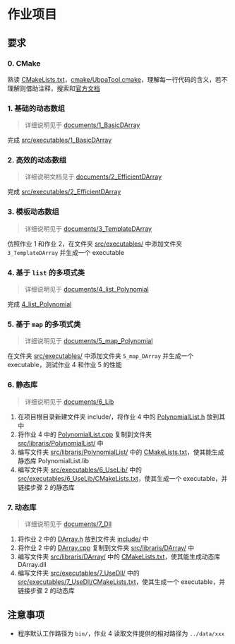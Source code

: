 # 作业项目

## 要求

### 0. CMake

熟读 [CMakeLists.txt](CMakeLists.txt/)，[cmake/UbpaTool.cmake](cmake/UbpaTool.cmake)，理解每一行代码的含义，若不理解则借助注释，搜索和[官方文档](https://cmake.org/documentation/) 

### 1. 基础的动态数组

> 详细说明见于 [documents/1_BasicDArray](../documents/1_BasicDArray) 

完成 [src/executables/1_BasicDArray](src/executables/1_BasicDArray) 

### 2. 高效的动态数组

> 详细说明文档见于 [documents/2_EfficientDArray](../documents/2_EfficientDArray) 

完成 [src/executables/2_EfficientDArray](src/executables/2_EfficientDArray) 

### 3. 模板动态数组

> 详细说明见于 [documents/3_TemplateDArray](../documents/3_TemplateDArray) 

仿照作业 1 和作业 2，在文件夹 [src/executables/](src/executables) 中添加文件夹 `3_TemplateDArray` 并生成一个 executable

### 4. 基于 `list` 的多项式类

> 详细说明见于 [documents/4_list_Polynomial](../documents/4_list_Polynomial) 

完成 [4_list_Polynomial](src/executables/4_list_Polynomial) 

###  5. 基于 `map` 的多项式类

> 详细说明见于 [documents/5_map_Polynomial](../documents/5_map_Polynomial) 

在文件夹 [src/executables/](src/executables) 中添加文件夹 `5_map_DArray` 并生成一个 executable，测试作业 4 和作业 5 的性能

### 6. 静态库

> 详细说明见于 [documents/6_Lib](../documents/6_Lib) 

1. 在项目根目录新建文件夹 include/，将作业 4 中的 [PolynomialList.h](src/executables/4_list_Polynomial/PolynomialList.h) 放到其中
2. 将作业 4 中的 [PolynomialList.cpp](src/executables/4_list_Polynomial/PolynomialList.cpp) 复制到文件夹 [src/libraris/PolynomialList/](src/libraris/PolynomialList/) 中
3. 编写文件夹 [src/libraris/PolynomialList/](src/libraris/PolynomialList/) 中的 [CMakeLists.txt](src/libraris/PolynomialList/CMakeLists.txt)，使其能生成静态库 PolynomialList.lib
4. 编写文件夹 [src/executables/6_UseLib/](src/executables/6_UseLib/) 中的 [src/executables/6_UseLib/CMakeLists.txt](src/executables/6_UseLib/CMakeLists.txt)，使其生成一个 executable，并链接步骤 2 的静态库

### 7. 动态库

> 详细说明见于 [documents/7_Dll](../documents/7_Dll) 

1. 将作业 2 中的 [DArray.h](src/executables/2_EfficientDArray/DArray.h) 放到文件夹 [include/](include/) 中
2. 将作业 2 中的 [DArray.cpp](src/executables/2_EfficientDArray/DArray.cpp) 复制到文件夹 [src/libraris/DArray/](src/libraris/DArray/) 中
3. 编写文件夹 [src/libraris/DArray/](src/libraris/DArray/) 中的 [CMakeLists.txt](src/libraris/PolynomialList/CMakeLists.txt)，使其能生成动态库 DArray.dll
4. 编写文件夹 [src/executables/7_UseDll/](src/executables/7_UseDll/) 中的 [src/executables/7_UseDll/CMakeLists.txt](src/executables/6_UseLib/CMakeLists.txt)，使其生成一个 executable，并链接步骤 2 的动态库

## 注意事项

- 程序默认工作路径为 `bin/`，作业 4 读取文件提供的相对路径为 `../data/xxx` 

